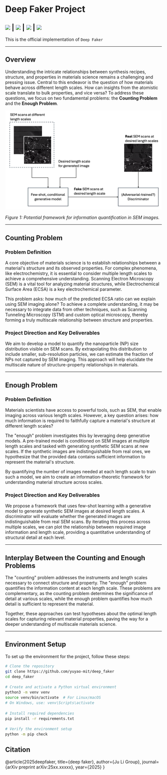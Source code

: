 # Deep Faker Project


## [![][project-icon]][project-page] | [![][arxiv-icon]][arxiv-paper] | [![][colab]][composable-demo] | [![][huggingface]][huggingface-demo]

[project-icon]: https://img.shields.io/badge/🌍-Project%20Page-green
[arxiv-icon]: https://img.shields.io/badge/arXiv-2206.01714-b31b1b
[colab]: https://colab.research.google.com/assets/colab-badge.svg
[huggingface]: https://img.shields.io/badge/%F0%9F%A4%97%20Hugging%20Face-Spaces-blue

[project-page]: https://energy-based-model.github.io/Compositional-Visual-Generation-with-Composable-Diffusion-Models/
[arxiv-paper]: https://arxiv.org/pdf/2206.01714.pdf
[composable-demo]: https://colab.research.google.com/github/energy-based-model/Compositional-Visual-Generation-with-Composable-Diffusion-Models-PyTorch/blob/main/notebooks/demo.ipynb
[huggingface-demo]: https://huggingface.co/spaces/Shuang59/Composable-Diffusion

This is the official implementation of `Deep Faker`  

---

## Overview

Understanding the intricate relationships between synthesis recipes, structure, and properties in materials science remains a challenging and pressing issue. Central to this endeavor is the question of how materials behave across different length scales. How can insights from the atomistic scale translate to bulk properties, and vice versa? To address these questions, we focus on two fundamental problems: the **Counting Problem** and the **Enough Problem**.

![Potential framework for information quantification in SEM images](figures/FIG_00000.png)

*Figure 1: Potential framework for information quantification in SEM images.*

---

## Counting Problem

### Problem Definition

A core objective of materials science is to establish relationships between a material's structure and its observed properties. For complex phenomena, like electrochemistry, it is essential to consider multiple length scales to achieve a comprehensive understanding. Scanning Electron Microscopy (SEM) is a vital tool for analyzing material structures, while Electrochemical Surface Area (ECSA) is a key electrochemical parameter. 

This problem asks: how much of the predicted ECSA ratio can we explain using SEM imaging alone? To achieve a complete understanding, it may be necessary to integrate data from other techniques, such as Scanning Tunneling Microscopy (STM) and custom optical microscopy, thereby forming a truly multiscale relationship between structure and properties.

### Project Direction and Key Deliverables

We aim to develop a model to quantify the nanoparticle (NP) size distribution visible on SEM scans. By extrapolating this distribution to include smaller, sub-resolution particles, we can estimate the fraction of NPs not captured by SEM imaging. This approach will help elucidate the multiscale nature of structure-property relationships in materials.

---

## Enough Problem

### Problem Definition

Materials scientists have access to powerful tools, such as SEM, that enable imaging across various length scales. However, a key question arises: how much information is required to faithfully capture a material's structure at different length scales?

The "enough" problem investigates this by leveraging deep generative models. A pre-trained model is conditioned on SEM images at multiple length scales and tasked with generating synthetic SEM scans at new scales. If the synthetic images are indistinguishable from real ones, we hypothesize that the provided data contains sufficient information to represent the material's structure. 

By quantifying the number of images needed at each length scale to train such a model, we aim to create an information-theoretic framework for understanding material structure across scales.

### Project Direction and Key Deliverables

We propose a framework that uses few-shot learning with a generative model to generate synthetic SEM images at desired length scales. A discriminator will evaluate whether the generated images are indistinguishable from real SEM scans. By iterating this process across multiple scales, we can plot the relationship between required image information and length scale, providing a quantitative understanding of structural detail at each level.

---

## Interplay Between the Counting and Enough Problems

The "counting" problem addresses the instruments and length scales necessary to connect structure and property. The "enough" problem quantifies the information content at each length scale. These problems are complementary, as the counting problem determines the significance of detail at various scales, while the enough problem quantifies how much detail is sufficient to represent the material. 

Together, these approaches can test hypotheses about the optimal length scales for capturing relevant material properties, paving the way for a deeper understanding of multiscale materials science.

---

## Environment Setup

To set up the environment for the project, follow these steps:

```bash
# Clone the repository
git clone https://github.com/yuyao-mit/deep_faker
cd deep_faker

# Create and activate a Python virtual environment
python3 -m venv venv
source venv/bin/activate  # For Linux/macOS
# On Windows, use: venv\Scripts\activate

# Install required dependencies
pip install -r requirements.txt

# Verify the environment setup
python -m pip check

```
## Citation
@article{2025deepfaker,
      title={deep faker}, 
      author={Ju Li Group},
      journal={arXiv preprint arXiv:25xx.xxxxx},
      year={2025}
}
